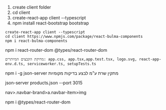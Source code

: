 1. create client folder
2. cd client
3. create-react-app client --typescript
4. npm install react-bootstrap bootstrap

```
create-react-app client --typescript
cd client https://www.npmjs.com/package/react-bulma-components
npm i react-bulma-components
```

npm i react-router-dom @types/react-router-dom

```
מחיקת הקבצים המיותרים: app.css, app.tsx,app.test.tsx, logo.svg, react-app-env.d.ts, serviceworker.ts, setupTests.ts
```

npm i -g json-server מתקין שרת ע"מ לבצע בדיקות מקומיות

json-server products.json --port 3015

nav>.navbar-brand>a.navbar-item>img 

<!-- npm install @material-ui/core npm install typeface-roboto --save npm install @material-ui/icons -->

 npm i @types/react-router-dom
